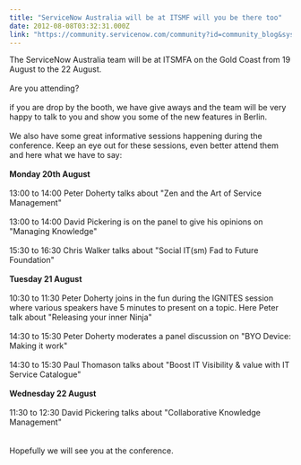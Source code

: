 ```yaml
---
title: "ServiceNow Australia will be at ITSMF will you be there too"
date: 2012-08-08T03:32:31.000Z
link: "https://community.servicenow.com/community?id=community_blog&sys_id=1c9d6a69dbd0dbc01dcaf3231f9619a0"
---
```

<p>The ServiceNow Australia team will be at ITSMFA on the Gold Coast from 19 August to the 22 August. <br /><br />Are you attending?<br /><br />if you are drop by the booth, we have give aways and the team will be very happy to talk to you and show you some of the new features in Berlin.<br /><br />We also have some great informative sessions happening during the conference. Keep an eye out for these sessions, even better attend them and here what we have to say:<br /><br /><strong>Monday 20th August</strong><br /><br />13:00 to 14:00 Peter Doherty talks about "Zen and the Art of Service Management"<br /><br />13:00 to 14:00 David Pickering is on the panel to give his opinions on "Managing Knowledge"<br /><br />15:30 to 16:30 Chris Walker talks about "Social IT(sm) Fad to Future Foundation"<br /><br /><strong>Tuesday 21 August</strong><br /><br />10:30 to 11:30 Peter Doherty joins in the fun during the IGNITES session where various speakers have 5 minutes to present on a topic. Here Peter talk about "Releasing your inner Ninja"<br /><br />14:30 to 15:30 Peter Doherty moderates a panel discussion on "BYO Device: Making it work"<br /><br />14:30 to 15:30 Paul Thomason talks about "Boost IT Visibility &amp; value with IT Service Catalogue"<br /><br /><strong>Wednesday 22 August</strong><br /><br />11:30 to 12:30 David Pickering talks about "Collaborative Knowledge Management"<br /><br /> <br />Hopefully we will see you at the conference.</p>